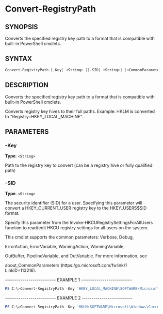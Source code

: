 Convert-RegistryPath
====================

SYNOPSIS
--------

Converts the specified registry key path to a format that is compatible
with built-in PowerShell cmdlets.

SYNTAX
------

```powershell
Convert-RegistryPath [-Key] <String> [[-SID] <String>] [<CommonParameters>]
```

DESCRIPTION
-----------

Converts the specified registry key path to a format that is compatible
with built-in PowerShell cmdlets.

Converts registry key hives to their full paths. Example: HKLM is
converted to "Registry::HKEY_LOCAL_MACHINE".

PARAMETERS
----------

### -Key

**Type**: `<String>`

Path to the registry key to convert (can be a registry hive or fully
qualified path)

### -SID

**Type**: `<String>`

The security identifier (SID) for a user. Specifying this parameter will
convert a HKEY_CURRENT_USER registry key to the HKEY_USERS\$SID
format.

Specify this parameter from the Invoke-HKCURegistrySettingsForAllUsers
function to read/edit HKCU registry settings for all users on the
system.

<CommonParameters>

This cmdlet supports the common parameters: Verbose, Debug,

ErrorAction, ErrorVariable, WarningAction, WarningVariable,

OutBuffer, PipelineVariable, and OutVariable. For more information,
see

about_CommonParameters (https:/go.microsoft.com/fwlink/?LinkID=113216).

-------------------------- EXAMPLE 1 --------------------------

```powershell
PS C:\>Convert-RegistryPath -Key 'HKEY_LOCAL_MACHINE\SOFTWARE\Microsoft\Windows\CurrentVersion\Uninstall\{1AD147D0-BE0E-3D6C-AC11-64F6DC4163F1}'
```

-------------------------- EXAMPLE 2 --------------------------

```powershell
PS C:\>Convert-RegistryPath -Key 'HKLM:SOFTWARE\Microsoft\Windows\CurrentVersion\Uninstall\{1AD147D0-BE0E-3D6C-AC11-64F6DC4163F1}'
```
